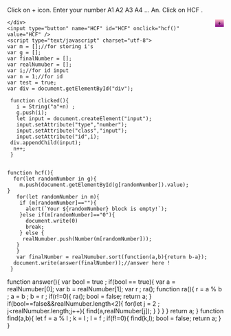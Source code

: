 <!DOCTYPE html>
<html>
  <head>
    <meta http-equiv="content-type" name="viewport" content="text/html; charset=utf-8;width=device-width, initial-scale=1.0" />
    <title>HCF</title>
    <style type="text/css" media="all">
    #HCF,#btn{
      border: none;
     background:linear-gradient(0deg,purple,pink);
     float:right;
       animation:input 4s linear 3 ;
    }  
    .input{
      border :dotted;
      width :105px;
      margin :0px 40px 5px 0px;
    }
    .input:focus{
      background: #edad5505;
      animation : input ease-out  6s infinite;
    }
    @keyframes input{
      0%{box-shadow:pink 0px 0px 0px;}
      20%{box-shadow:pink 0px 0px 10px;}
      40%{box-shadow:pink 0px 0px 0px;}
      60%{box-shadow:purple 0px 0px 0px;}
      80%{box-shadow:purple 0px 0px 10px;}
      100%{box-shadow:purple 0px 0px 0px;}
    }
    </style>
  </head>
  <body>
    <p>Click on + icon. Enter your number A1 A2 A3 A4 ... An. Click on HCF .</p>
    <input type="button" name="" id="btn" onclick="clicked()" value="+" />
    <div id="div">
      
    </div>
    <input type="button" name="HCF" id="HCF" onclick="hcf()" value="HCF" />
    <script type="text/javascript" charset="utf-8">
    var m = [];//for storing i's
    var g = [];
    var finalNumber = [];
    var realNumuber = [];
    var i;//for id input 
    var n = 1;//for id
    var test = true;
    var div = document.getElementById("div");
    
     function clicked(){
       i = String("a"+n) ;
       g.push(i);
       let input = document.createElement("input");
       input.setAttribute("type","number");
       input.setAttribute("class","input");
       input.setAttribute("id",i);
     div.appendChild(input);
      n++;
     }
     
     
    function hcf(){
      for(let randomNumber in g){
        m.push(document.getElementById(g[randomNumber]).value);
    }
       for(let randomNumber in m){
        if (m[randomNumber]==""){
          alert(`Your ${randomNumber} block is empty!`);
        }else if(m[randomNumber]=="0"){
          document.write(0)
          break;
        } else {
         realNumuber.push(Number(m[randomNumber]));
       }
       }
       var finalNumber = realNumuber.sort(function(a,b){return b-a});
      document.write(answer(finalNumber));//answer here ! 
     }
     
 function answer(){
       var bool = true ;
       if(bool == true){
         var a = realNumuber[0];
         var b = realNumuber[1];
         var r ;
         ra();
         function ra(){
           r = a % b ;
           a = b ;
           b = r ;
           if(r!=0){
             ra();
           bool = false;
           return a;
         }
         if(bool==false&&realNumuber.length<2){
           for(let j = 2 ; j<realNumuber.length;j++){
            find(a,realNumuber[j]);
           }
         }
       }
     }
     return a;
     }
     function find(a,b){
       let f = a % l ;
           k = l ;
           l = f ;
           if(f!=0){
             find(k,l);
           bool = false;
           return a;
     }
     }
    </script>
  </body>
</html>

